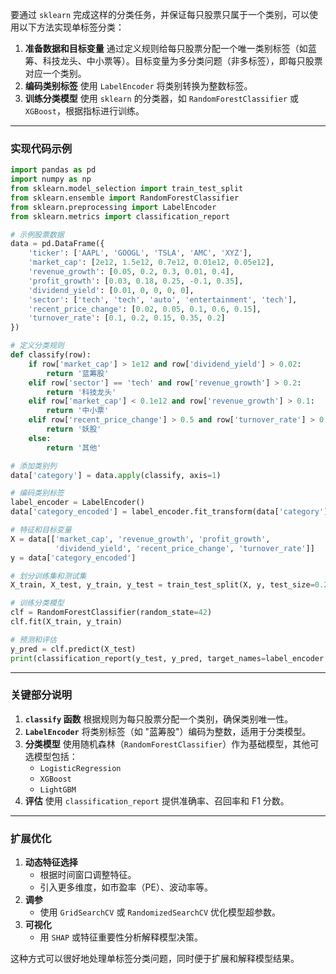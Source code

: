 要通过 `sklearn` 完成这样的分类任务，并保证每只股票只属于一个类别，可以使用以下方法实现单标签分类：

1. **准备数据和目标变量**
    通过定义规则给每只股票分配一个唯一类别标签（如蓝筹、科技龙头、中小票等）。目标变量为多分类问题（非多标签），即每只股票对应一个类别。
2. **编码类别标签**
    使用 `LabelEncoder` 将类别转换为整数标签。
3. **训练分类模型**
    使用 `sklearn` 的分类器，如 `RandomForestClassifier` 或 `XGBoost`，根据指标进行训练。

------

### 实现代码示例

```python
import pandas as pd
import numpy as np
from sklearn.model_selection import train_test_split
from sklearn.ensemble import RandomForestClassifier
from sklearn.preprocessing import LabelEncoder
from sklearn.metrics import classification_report

# 示例股票数据
data = pd.DataFrame({
    'ticker': ['AAPL', 'GOOGL', 'TSLA', 'AMC', 'XYZ'],
    'market_cap': [2e12, 1.5e12, 0.7e12, 0.01e12, 0.05e12],
    'revenue_growth': [0.05, 0.2, 0.3, 0.01, 0.4],
    'profit_growth': [0.03, 0.18, 0.25, -0.1, 0.35],
    'dividend_yield': [0.01, 0, 0, 0, 0],
    'sector': ['tech', 'tech', 'auto', 'entertainment', 'tech'],
    'recent_price_change': [0.02, 0.05, 0.1, 0.6, 0.15],
    'turnover_rate': [0.1, 0.2, 0.15, 0.35, 0.2]
})

# 定义分类规则
def classify(row):
    if row['market_cap'] > 1e12 and row['dividend_yield'] > 0.02:
        return '蓝筹股'
    elif row['sector'] == 'tech' and row['revenue_growth'] > 0.2:
        return '科技龙头'
    elif row['market_cap'] < 0.1e12 and row['revenue_growth'] > 0.1:
        return '中小票'
    elif row['recent_price_change'] > 0.5 and row['turnover_rate'] > 0.3:
        return '妖股'
    else:
        return '其他'

# 添加类别列
data['category'] = data.apply(classify, axis=1)

# 编码类别标签
label_encoder = LabelEncoder()
data['category_encoded'] = label_encoder.fit_transform(data['category'])

# 特征和目标变量
X = data[['market_cap', 'revenue_growth', 'profit_growth', 
          'dividend_yield', 'recent_price_change', 'turnover_rate']]
y = data['category_encoded']

# 划分训练集和测试集
X_train, X_test, y_train, y_test = train_test_split(X, y, test_size=0.2, random_state=42)

# 训练分类模型
clf = RandomForestClassifier(random_state=42)
clf.fit(X_train, y_train)

# 预测和评估
y_pred = clf.predict(X_test)
print(classification_report(y_test, y_pred, target_names=label_encoder.classes_))
```

------

### 关键部分说明

1. **`classify` 函数**
    根据规则为每只股票分配一个类别，确保类别唯一性。
2. **`LabelEncoder`**
    将类别标签（如 "蓝筹股"）编码为整数，适用于分类模型。
3. **分类模型**
    使用随机森林（`RandomForestClassifier`）作为基础模型，其他可选模型包括：
   - `LogisticRegression`
   - `XGBoost`
   - `LightGBM`
4. **评估**
    使用 `classification_report` 提供准确率、召回率和 F1 分数。

------

### 扩展优化

1. **动态特征选择**
   - 根据时间窗口调整特征。
   - 引入更多维度，如市盈率（PE）、波动率等。
2. **调参**
   - 使用 `GridSearchCV` 或 `RandomizedSearchCV` 优化模型超参数。
3. **可视化**
   - 用 `SHAP` 或特征重要性分析解释模型决策。

这种方式可以很好地处理单标签分类问题，同时便于扩展和解释模型结果。